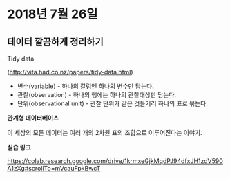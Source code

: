 # 2018년 7월 26일

## 데이터 깔끔하게 정리하기

Tidy data

(http://vita.had.co.nz/papers/tidy-data.html)



* 변수(variable) - 하나의 칼럼엔 하나의 변수만 담는다.
* 관찰(observation) - 하나의 행에는 하나의 관찰대상만 담는다.
* 단위(observational unit) - 관찰 단위가 같은 것들기리 하나의 표로 묶는다.



**관계형 데이터베이스**

이 세상의 모든 데이터는 여러 개의 2차원 표의 조합으로 이루어진다는 이야기.



**실습 링크**

https://colab.research.google.com/drive/1krmxeGjkMqdPJ94dfxJH1zdV590A1zXg#scrollTo=mVcauFpkBwcT